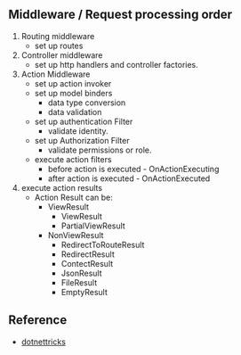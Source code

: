 
## Middleware / Request processing order
1. Routing middleware 
	- set up routes
2. Controller middleware
	- set up http handlers and controller factories.
3. Action Middleware
	- set up action invoker
	- set up model binders
		- data type conversion
		- data validation
	- set up authentication Filter
		- validate identity.
	- set up Authorization Filter
		- validate permissions or role.
	- execute action filters
		- before action is executed - OnActionExecuting
		- after action is executed - OnActionExecuted
4. execute action results
	- Action Result can be:
		- ViewResult
			- ViewResult
			- PartialViewResult
		- NonViewResult
			- RedirectToRouteResult
			- RedirectResult
			- ContectResult
			- JsonResult
			- FileResult
			- EmptyResult


## Reference
- [dotnettricks](https://www.dotnettricks.com/learn/mvc/detailed-aspnet-mvc-pipeline)
